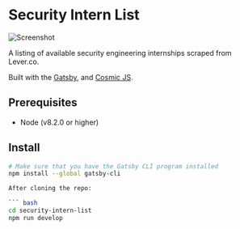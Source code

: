 # Security Intern List

![Screenshot](/static/securityinternlist.png)

A listing of available security engineering internships scraped from Lever.co.

Built with the [Gatsby](https://www.gatsbyjs.org/), and [Cosmic JS](https://www.cosmicjs.com).

## Prerequisites

- Node (v8.2.0 or higher)

## Install

``` bash
# Make sure that you have the Gatsby CLI program installed
npm install --global gatsby-cli

After cloning the repo:

``` bash
cd security-intern-list
npm run develop
```
